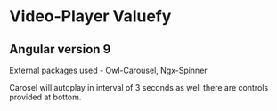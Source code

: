 # Video-Player Valuefy

## Angular version 9

External packages used - Owl-Carousel, Ngx-Spinner

Carosel will autoplay in interval of 3 seconds as well there are controls provided at bottom.
